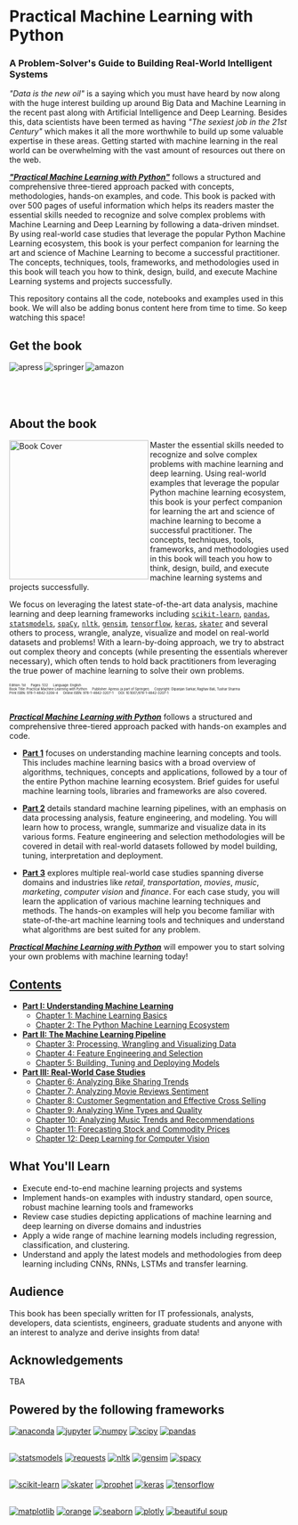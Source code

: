 # Practical Machine Learning with Python
### A Problem-Solver's Guide to Building Real-World Intelligent Systems

*"Data is the new oil"* is a saying which you must have heard by now along with the huge interest building up around Big Data and Machine Learning in the recent past along with Artificial Intelligence and Deep Learning. Besides this, data scientists have been termed as having *"The sexiest job in the 21st Century"* which makes it all the more worthwhile to build up some valuable expertise in these areas. Getting started with machine learning in the real world can be overwhelming with the vast amount of resources out there on the web.

[*__"Practical Machine Learning with Python"__*](https://github.com/dipanjanS/practical-machine-learning-with-python#contents)  follows a structured and comprehensive three-tiered approach packed with concepts, methodologies, hands-on examples, and code. This book is packed with over 500 pages of useful information which helps its readers master the essential skills needed to recognize and solve complex problems with Machine Learning and Deep Learning by following a data-driven mindset. By using real-world case studies that leverage the popular Python Machine Learning ecosystem, this book is your perfect companion for learning the art and science of Machine Learning to become a successful practitioner. The concepts, techniques, tools, frameworks, and methodologies used in this book will teach you how to think, design, build, and execute Machine Learning systems and projects successfully.

This repository contains all the code, notebooks and examples used in this book. We will also be adding bonus content here from time to time. So keep watching this space!

## Get the book 
<div>
<a target="_blank" href="https://www.apress.com/us/book/9781484232064">
  <img src="./media/banners/apress_logo.png" alt="apress" align="left"/>
</a>
<a target="_blank" href="http://www.springer.com/us/book/9781484232064">
  <img src="./media/banners/springer_logo.png" alt="springer" align="left"/>
</a>
<a target="_blank" href="https://www.amazon.com/Practical-Machine-Learning-Python-Problem-Solvers/dp/1484232062/ref=sr_1_10?ie=UTF8&qid=1513756537&sr=8-10&keywords=practical+machine+learning+with+python">
  <img src="./media/banners/amazon_logo.jpg" alt="amazon" align="left"/>
</a>
<br>
</div>
<br>
<div>
</div>
<br><br>

## About the book 
<a target="_blank" href="https://www.amazon.com/Practical-Machine-Learning-Python-Problem-Solvers/dp/1484232062/ref=sr_1_10?ie=UTF8&qid=1513756537&sr=8-10&keywords=practical+machine+learning+with+python">
  <img src="./media/banners/cover_front.jpg" alt="Book Cover" width="250" align="left"/>
</a>

Master the essential skills needed to recognize and solve complex problems with machine learning and deep learning. Using real-world examples that leverage the popular Python machine learning ecosystem, this book is your perfect companion for learning the art and science of machine learning to become a successful practitioner. The concepts, techniques, tools, frameworks, and methodologies used in this book will teach you how to think, design, build, and execute machine learning systems and projects successfully. 

We focus on leveraging the latest state-of-the-art data analysis, machine learning and deep learning frameworks including [`scikit-learn`](http://scikit-learn.org/stable/), [`pandas`](https://pandas.pydata.org/), [`statsmodels`](http://www.statsmodels.org/stable/index.html), [`spaCy`](https://spacy.io/), [`nltk`](http://www.nltk.org/), [`gensim`](https://radimrehurek.com/gensim/), [`tensorflow`](https://www.tensorflow.org/), [`keras`](https://keras.io/), [`skater`](https://www.datascience.com/resources/tools/skater) and several others to process, wrangle, analyze, visualize and model on real-world datasets and problems! With a learn-by-doing approach, we try to abstract out complex theory and concepts (while presenting the essentials wherever necessary), which often tends to hold back practitioners from leveraging the true power of machine learning to solve their own problems.

<div style='font-size:0.5em;'><sup>
Edition: 1st &emsp; Pages: 532 &emsp; Language: English<br/>
 Book Title: Practical Machine Learning with Python &emsp; Publisher: Apress (a part of Springer) &emsp; Copyright: Dipanjan Sarkar, Raghav Bali, Tushar Sharma<br/>  
 Print ISBN: 978-1-4842-3206-4 &emsp; Online ISBN: 978-1-4842-3207-1 &emsp; DOI: 10.1007/978-1-4842-3207-1<br/>
</div>
<br>

[*__Practical Machine Learning with Python__*](https://github.com/dipanjanS/practical-machine-learning-with-python#contents) follows a structured and comprehensive three-tiered approach packed with hands-on examples and code.

 - [__Part 1__](https://github.com/dipanjanS/practical-machine-learning-with-python#contents) focuses on understanding machine learning concepts and tools. This includes machine learning basics with a broad overview of algorithms, techniques, concepts and applications, followed by a tour of the entire Python machine learning ecosystem. Brief guides for useful machine learning tools, libraries and frameworks are also covered.

 - [__Part 2__](https://github.com/dipanjanS/practical-machine-learning-with-python#contents) details standard machine learning pipelines, with an emphasis on data processing analysis, feature engineering, and modeling. You will learn how to process, wrangle, summarize and visualize data in its various forms. Feature engineering and selection methodologies will be covered in detail with real-world datasets followed by model building, tuning, interpretation and deployment.

 - [__Part 3__](https://github.com/dipanjanS/practical-machine-learning-with-python#contents) explores multiple real-world case studies spanning diverse domains and industries like *retail*, *transportation*, *movies*, *music*, *marketing*, *computer vision* and *finance*. For each case study, you will learn the application of various machine learning techniques and methods. The hands-on examples will help you become familiar with state-of-the-art machine learning tools and techniques and understand what algorithms are best suited for any problem.

[*__Practical Machine Learning with Python__*](https://github.com/dipanjanS/practical-machine-learning-with-python#contents) will empower you to start solving your own problems with machine learning today!
<br>

## [Contents](https://github.com/dipanjanS/practical-machine-learning-with-python/tree/master/notebooks#book-contents)  

 - [__Part I: Understanding Machine Learning__](https://github.com/dipanjanS/practical-machine-learning-with-python/tree/master/notebooks#part-i-understanding-machine-learning)
    - [Chapter 1: Machine Learning Basics](https://github.com/dipanjanS/practical-machine-learning-with-python/tree/master/notebooks/Ch01_Machine_Learning_Basics#chapter-1-machine-learning-basics)
    - [Chapter 2: The Python Machine Learning Ecosystem](https://github.com/dipanjanS/practical-machine-learning-with-python/tree/master/notebooks/Ch02_The_Python_ML_Ecosystem#chapter-2-the-python-machine-learning-ecosystem)
 - [__Part II: The Machine Learning Pipeline__](https://github.com/dipanjanS/practical-machine-learning-with-python/tree/master/notebooks#part-ii-the-machine-learning-pipeline)
    - [Chapter 3: Processing, Wrangling and Visualizing Data](https://github.com/dipanjanS/practical-machine-learning-with-python/tree/master/notebooks/Ch03_Processing_Wrangling_and_Visualizing_Data#chapter-3-processing-wrangling-and-visualizing-data)
    - [Chapter 4: Feature Engineering and Selection](https://github.com/dipanjanS/practical-machine-learning-with-python/tree/master/notebooks/Ch04_Feature_Engineering_and_Selection#chapter-4-feature-engineering-and-selection)
    - [Chapter 5: Building, Tuning and Deploying Models](https://github.com/dipanjanS/practical-machine-learning-with-python/tree/master/notebooks/Ch05_Building_Tuning_and_Deploying_Models#chapter-5-building-tuning-and-deploying-models)
 - [__Part III: Real-World Case Studies__](https://github.com/dipanjanS/practical-machine-learning-with-python/tree/master/notebooks#part-iii-real-world-case-studies)
    - [Chapter 6: Analyzing Bike Sharing Trends](https://github.com/dipanjanS/practical-machine-learning-with-python/tree/master/notebooks/Ch06_Analyzing_Bike_Sharing_Trends#chapter-6-analyzing-bike-sharing-trends)
    - [Chapter 7: Analyzing Movie Reviews Sentiment](https://github.com/dipanjanS/practical-machine-learning-with-python/tree/master/notebooks/Ch07_Analyzing_Movie_Reviews_Sentiment#chapter-7-analyzing-movie-reviews-sentiment)
    - [Chapter 8: Customer Segmentation and Effective Cross Selling](https://github.com/dipanjanS/practical-machine-learning-with-python/tree/master/notebooks/Ch08_Customer_Segmentation_and_Effective_Cross_Selling#chapter-8-customer-segmentation-and-effective-cross-selling)
    - [Chapter 9: Analyzing Wine Types and Quality](https://github.com/dipanjanS/practical-machine-learning-with-python/tree/master/notebooks/Ch09_Analyzing_Wine_Types_and_Quality#chapter-9-analyzing-wine-types-and-quality)
    - [Chapter 10: Analyzing Music Trends and Recommendations](https://github.com/dipanjanS/practical-machine-learning-with-python/tree/master/notebooks/Ch10_Analyzing_Music_Trends_and_Recommendations#chapter-10-analyzing-music-trends-and-recommendations)
    - [Chapter 11: Forecasting Stock and Commodity Prices](https://github.com/dipanjanS/practical-machine-learning-with-python/tree/master/notebooks/Ch11_Forecasting_Stock_and_Commodity_Prices#chapter-11-forecasting-stock-and-commodity-prices)
    - [Chapter 12: Deep Learning for Computer Vision](https://github.com/dipanjanS/practical-machine-learning-with-python/tree/master/notebooks/Ch12_Deep_Learning_for_Computer_Vision#chapter-12-deep-learning-for-computer-vision)

## What You'll Learn

 - Execute end-to-end machine learning projects and systems
 - Implement hands-on examples with industry standard, open source, robust machine learning tools and frameworks
 - Review case studies depicting applications of machine learning and deep learning on diverse domains and industries
 - Apply a wide range of machine learning models including regression, classification, and clustering.
 - Understand and apply the latest models and methodologies from deep learning including CNNs, RNNs, LSTMs and transfer learning.

## Audience
This book has been specially written for IT professionals, analysts, developers, data scientists, engineers, graduate students and anyone with an interest to analyze and derive insights from data!
<br>

## Acknowledgements
TBA
<br>

## Powered by the following frameworks

<div>
<a target="_blank" href="https://anaconda.org/"><img src="./media/banners/anaconda_logo.jpg" alt="anaconda" /></a>
<a target="_blank" href="http://jupyter.org/"><img src="./media/banners/jupyter_logo.jpg" alt="jupyter" /></a>
<a target="_blank" href="http://www.numpy.org/"><img src="./media/banners/numpy_logo.jpg" alt="numpy" /></a>
<a target="_blank" href="https://www.scipy.org/"><img src="./media/banners/scipy_logo.jpg" alt="scipy" /></a>
<a target="_blank" href="https://pandas.pydata.org/"><img src="./media/banners/pandas_logo.jpg" alt="pandas" /></a>
<br><br>

<a target="_blank" href="http://www.statsmodels.org/stable/index.html"><img src="./media/banners/statsmodels_logo.jpg" alt="statsmodels" /></a>
<a target="_blank" href="http://docs.python-requests.org/en/master/"><img src="./media/banners/requests_logo.jpg" alt="requests" /></a>
<a target="_blank" href="http://www.nltk.org/"><img src="./media/banners/nltk_logo.jpg" alt="nltk" /></a>
<a target="_blank" href="https://radimrehurek.com/gensim/"><img src="./media/banners/gensim_logo.jpg" alt="gensim" /></a>
<a target="_blank" href="https://spacy.io/"><img src="./media/banners/spacy_logo.jpg" alt="spacy" /></a>
<br><br>

<a target="_blank" href="http://scikit-learn.org/stable/"><img src="./media/banners/scikit-learn_logo.jpg" alt="scikit-learn" /></a>
<a target="_blank" href="https://www.datascience.com/resources/tools/skater"><img src="./media/banners/skater_logo.png" alt="skater" /></a>
<a target="_blank" href="https://facebook.github.io/prophet/"><img src="./media/banners/prophet_logo.jpg" alt="prophet" /></a>
<a target="_blank" href="https://keras.io/"><img src="./media/banners/keras_logo.jpg" alt="keras" /></a>
<a target="_blank" href="https://www.tensorflow.org/"><img src="./media/banners/tensorflow_logo.jpg" alt="tensorflow" /></a>
<br><br>

<a target="_blank" href="https://matplotlib.org/"><img src="./media/banners/matplotlib_logo.jpg" alt="matplotlib" /></a>
<a target="_blank" href="https://orange.biolab.si/"><img src="./media/banners/orange_logo.jpg" alt="orange" /></a>
<a target="_blank" href="https://seaborn.pydata.org/"><img src="./media/banners/seaborn_logo.jpg" alt="seaborn" /></a>
<a target="_blank" href="https://plot.ly/"><img src="./media/banners/plotly_logo.jpg" alt="plotly" /></a>
<a target="_blank" href="https://www.crummy.com/software/BeautifulSoup/bs4/doc/"><img src="./media/banners/bs_logo.jpg" alt="beautiful soup" /></a>
</div>
<br>
